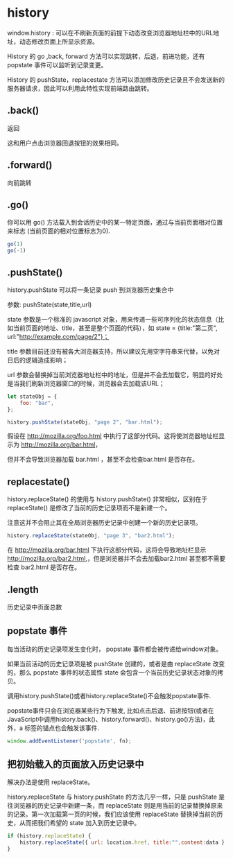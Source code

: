 # history

window.history : 可以在不刷新页面的前提下动态改变浏览器地址栏中的URL地址，动态修改页面上所显示资源。

History 的 go ,back, forward 方法可以实现跳转，后退，前进功能，还有 popstate 事件可以监听到记录变更。

History 的 pushState，replacestate 方法可以添加修改历史记录且不会发送新的服务器请求，因此可以利用此特性实现前端路由跳转。

## .back()

返回

这和用户点击浏览器回退按钮的效果相同。

## .forward()

向前跳转

## .go()

你可以用 go() 方法载入到会话历史中的某一特定页面，通过与当前页面相对位置来标志 (当前页面的相对位置标志为0).

```js
go(1)
go(-1)
```

## .pushState()

history.pushState 可以将一条记录 push 到浏览器历史集合中

参数: pushState(state,title,url)

state 参数是一个标准的 javascript 对象，用来传递一些可序列化的状态信息（比如当前页面的地址、title，甚至是整个页面的代码），如 state = {title:"第二页", url:"http://example.com/page/2"}；

title 参数目前还没有被各大浏览器支持，所以建议先用空字符串来代替，以免对日后的逻辑造成影响；

url 参数会替换掉当前浏览器地址栏中的地址，但是并不会去加载它，明显的好处是当我们刷新浏览器窗口的时候，浏览器会去加载该URL；

```js
let stateObj = {
    foo: "bar",
};

history.pushState(stateObj, "page 2", "bar.html");
```

假设在 <http://mozilla.org/foo.html> 中执行了这部分代码。这将使浏览器地址栏显示为 <http://mozilla.org/bar.html>，

但并不会导致浏览器加载 bar.html ，甚至不会检查bar.html 是否存在。

## replacestate()

history.replaceState() 的使用与 history.pushState() 非常相似，区别在于  replaceState()  是修改了当前的历史记录项而不是新建一个。

注意这并不会阻止其在全局浏览器历史记录中创建一个新的历史记录项。

```js
history.replaceState(stateObj, "page 3", "bar2.html");
```

在 <http://mozilla.org/bar.html> 下执行这部分代码，这将会导致地址栏显示<http://mozilla.org/bar2.html>,，但是浏览器并不会去加载bar2.html 甚至都不需要检查 bar2.html 是否存在。

## .length

历史记录中页面总数

## popstate 事件

每当活动的历史记录项发生变化时， popstate 事件都会被传递给window对象。

如果当前活动的历史记录项是被 pushState 创建的，或者是由 replaceState 改变的，那么 popstate 事件的状态属性 state 会包含一个当前历史记录状态对象的拷贝。

调用history.pushState()或者history.replaceState()不会触发popstate事件.

popstate事件只会在浏览器某些行为下触发, 比如点击后退、前进按钮(或者在JavaScript中调用history.back()、history.forward()、history.go()方法)，此外，a 标签的锚点也会触发该事件.

```js
window.addEventListener('popstate', fn);
```

## 把初始载入的页面放入历史记录中

解决办法是使用 replaceState。

history.replaceState 与 history.pushState 的方法几乎一样，只是 pushState 是往浏览器的历史记录中新建一条，而 replaceState 则是用当前的记录替换掉原来的记录。第一次加载第一页的时候，我们应该使用 replaceState 替换掉当前的历史，从而把我们希望的 state 加入到历史记录中。

```js
if (history.replaceState) {
    history.replaceState({ url: location.href, title:"",content:data }, "", location.href);
}
```
